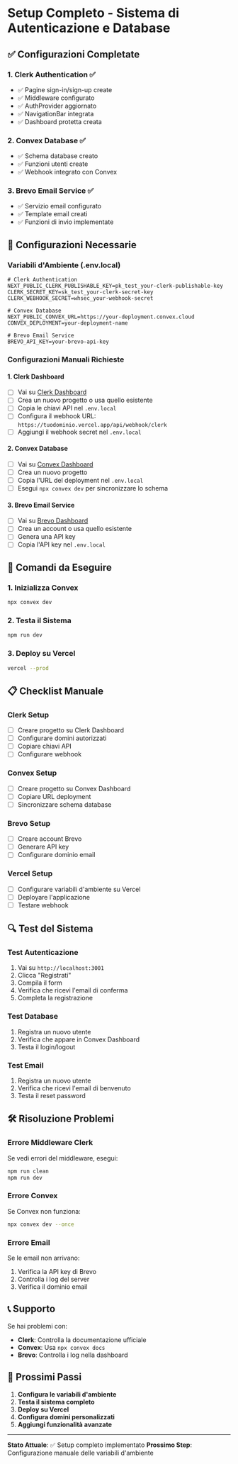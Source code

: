 # Setup Completo - Sistema di Autenticazione e Database

## ✅ Configurazioni Completate

### 1. **Clerk Authentication** ✅
- ✅ Pagine sign-in/sign-up create
- ✅ Middleware configurato
- ✅ AuthProvider aggiornato
- ✅ NavigationBar integrata
- ✅ Dashboard protetta creata

### 2. **Convex Database** ✅
- ✅ Schema database creato
- ✅ Funzioni utenti create
- ✅ Webhook integrato con Convex

### 3. **Brevo Email Service** ✅
- ✅ Servizio email configurato
- ✅ Template email creati
- ✅ Funzioni di invio implementate

## 🔧 Configurazioni Necessarie

### **Variabili d'Ambiente (.env.local)**

```env
# Clerk Authentication
NEXT_PUBLIC_CLERK_PUBLISHABLE_KEY=pk_test_your-clerk-publishable-key
CLERK_SECRET_KEY=sk_test_your-clerk-secret-key
CLERK_WEBHOOK_SECRET=whsec_your-webhook-secret

# Convex Database
NEXT_PUBLIC_CONVEX_URL=https://your-deployment.convex.cloud
CONVEX_DEPLOYMENT=your-deployment-name

# Brevo Email Service
BREVO_API_KEY=your-brevo-api-key
```

### **Configurazioni Manuali Richieste**

#### 1. **Clerk Dashboard**
- [ ] Vai su [Clerk Dashboard](https://dashboard.clerk.com)
- [ ] Crea un nuovo progetto o usa quello esistente
- [ ] Copia le chiavi API nel `.env.local`
- [ ] Configura il webhook URL: `https://tuodominio.vercel.app/api/webhook/clerk`
- [ ] Aggiungi il webhook secret nel `.env.local`

#### 2. **Convex Database**
- [ ] Vai su [Convex Dashboard](https://dashboard.convex.dev)
- [ ] Crea un nuovo progetto
- [ ] Copia l'URL del deployment nel `.env.local`
- [ ] Esegui `npx convex dev` per sincronizzare lo schema

#### 3. **Brevo Email Service**
- [ ] Vai su [Brevo Dashboard](https://app.brevo.com)
- [ ] Crea un account o usa quello esistente
- [ ] Genera una API key
- [ ] Copia l'API key nel `.env.local`

## 🚀 Comandi da Eseguire

### 1. **Inizializza Convex**
```bash
npx convex dev
```

### 2. **Testa il Sistema**
```bash
npm run dev
```

### 3. **Deploy su Vercel**
```bash
vercel --prod
```

## 📋 Checklist Manuale

### **Clerk Setup**
- [ ] Creare progetto su Clerk Dashboard
- [ ] Configurare domini autorizzati
- [ ] Copiare chiavi API
- [ ] Configurare webhook

### **Convex Setup**
- [ ] Creare progetto su Convex Dashboard
- [ ] Copiare URL deployment
- [ ] Sincronizzare schema database

### **Brevo Setup**
- [ ] Creare account Brevo
- [ ] Generare API key
- [ ] Configurare dominio email

### **Vercel Setup**
- [ ] Configurare variabili d'ambiente su Vercel
- [ ] Deployare l'applicazione
- [ ] Testare webhook

## 🔍 Test del Sistema

### **Test Autenticazione**
1. Vai su `http://localhost:3001`
2. Clicca "Registrati"
3. Compila il form
4. Verifica che ricevi l'email di conferma
5. Completa la registrazione

### **Test Database**
1. Registra un nuovo utente
2. Verifica che appare in Convex Dashboard
3. Testa il login/logout

### **Test Email**
1. Registra un nuovo utente
2. Verifica che ricevi l'email di benvenuto
3. Testa il reset password

## 🛠️ Risoluzione Problemi

### **Errore Middleware Clerk**
Se vedi errori del middleware, esegui:
```bash
npm run clean
npm run dev
```

### **Errore Convex**
Se Convex non funziona:
```bash
npx convex dev --once
```

### **Errore Email**
Se le email non arrivano:
1. Verifica la API key di Brevo
2. Controlla i log del server
3. Verifica il dominio email

## 📞 Supporto

Se hai problemi con:
- **Clerk**: Controlla la documentazione ufficiale
- **Convex**: Usa `npx convex docs`
- **Brevo**: Controlla i log nella dashboard

## 🎯 Prossimi Passi

1. **Configura le variabili d'ambiente**
2. **Testa il sistema completo**
3. **Deploy su Vercel**
4. **Configura domini personalizzati**
5. **Aggiungi funzionalità avanzate**

---

**Stato Attuale**: ✅ Setup completo implementato
**Prossimo Step**: Configurazione manuale delle variabili d'ambiente 